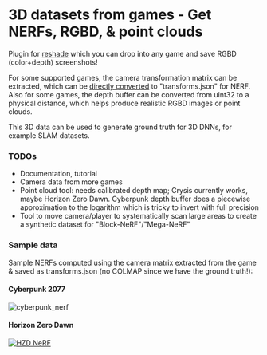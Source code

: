 # 3D datasets from games - Get NERFs, RGBD, & point clouds
Plugin for [reshade](https://github.com/crosire/reshade) which you can drop into any game and save RGBD (color+depth) screenshots!

For some supported games, the camera transformation matrix can be extracted, which can be [directly converted](python_threedee/convert_game_snapshot_jsons_to_nerf_transformsjson.py) to "transforms.json" for NERF.
Also for some games, the depth buffer can be converted from uint32 to a physical distance, which helps produce realistic RGBD images or point clouds.

This 3D data can be used to generate ground truth for 3D DNNs, for example SLAM datasets.

### TODOs
* Documentation, tutorial
* Camera data from more games
* Point cloud tool: needs calibrated depth map; Crysis currently works, maybe Horizon Zero Dawn. Cyberpunk depth buffer does a piecewise approximation to the logarithm which is tricky to invert with full precision
* Tool to move camera/player to systematically scan large areas to create a synthetic dataset for "Block-NeRF"/"Mega-NeRF"

### Sample data
Sample NERFs computed using the camera matrix extracted from the game & saved as transforms.json (no COLMAP since we have the ground truth!):

#### Cyberpunk 2077
![cyberpunk_nerf](https://user-images.githubusercontent.com/6532938/212845074-bf320377-5b56-429f-b47a-eb2238f684a2.gif)

#### Horizon Zero Dawn
[![HZD NeRF](https://img.youtube.com/vi/7MRoxrtSn0k/0.jpg)](https://youtu.be/7MRoxrtSn0k)
